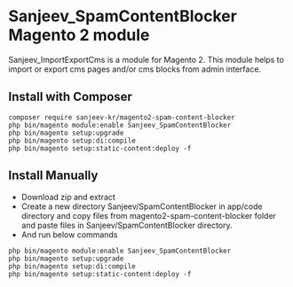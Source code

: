 # Sanjeev_SpamContentBlocker Magento 2 module

Sanjeev_ImportExportCms is a module for Magento 2. This module helps to import or export cms pages and/or cms blocks from admin interface.

## Install with Composer
```
composer require sanjeev-kr/magento2-spam-content-blocker
php bin/magento module:enable Sanjeev_SpamContentBlocker
php bin/magento setup:upgrade
php bin/magento setup:di:compile
php bin/magento setup:static-content:deploy -f
```

## Install Manually
- Download zip and extract
- Create a new directory Sanjeev/SpamContentBlocker in app/code directory and copy files from magento2-spam-content-blocker folder and paste files in Sanjeev/SpamContentBlocker directory.
- And run below commands

```
php bin/magento module:enable Sanjeev_SpamContentBlocker
php bin/magento setup:upgrade
php bin/magento setup:di:compile
php bin/magento setup:static-content:deploy -f
```
